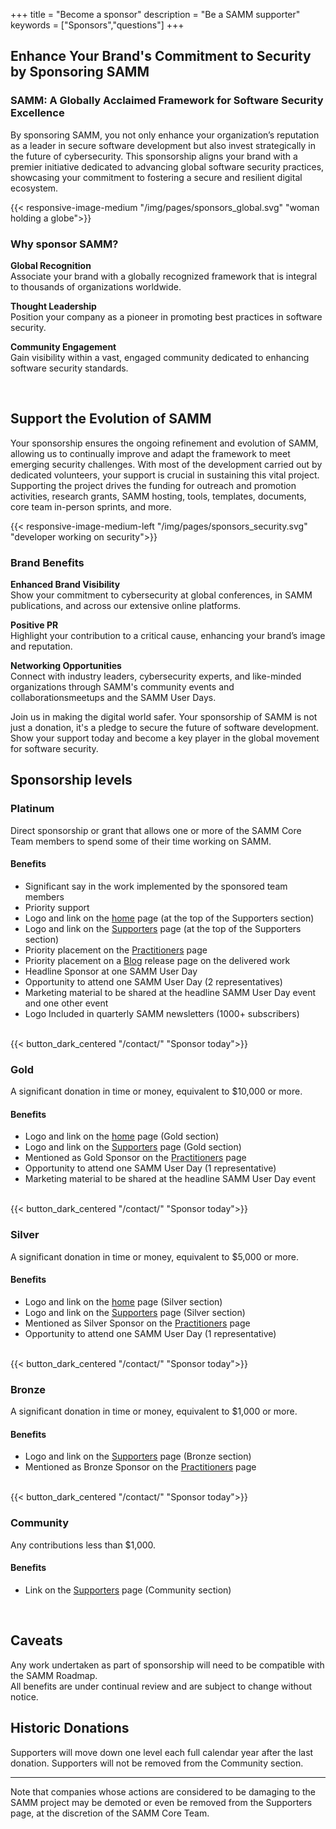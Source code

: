 +++
title = "Become a sponsor"
description = "Be a SAMM supporter"
keywords = ["Sponsors","questions"]
+++

## Enhance Your Brand's Commitment to Security by Sponsoring SAMM


### SAMM: A Globally Acclaimed Framework for Software Security Excellence

By sponsoring SAMM, you not only enhance your organization’s reputation as a leader in secure software development but also invest strategically in the future of cybersecurity. This sponsorship aligns your brand with a premier initiative dedicated to advancing global software security practices, showcasing your commitment to fostering a secure and resilient digital ecosystem.

{{< responsive-image-medium "/img/pages/sponsors_global.svg" "woman holding a globe">}}

### Why sponsor SAMM?


**Global Recognition**  
Associate your brand with a globally recognized framework that is integral to thousands of organizations worldwide.

**Thought Leadership**  
Position your company as a pioneer in promoting best practices in software security.

**Community Engagement**  
Gain visibility within a vast, engaged community dedicated to enhancing software security standards.

<br/>

## Support the Evolution of SAMM

Your sponsorship ensures the ongoing refinement and evolution of SAMM, allowing us to continually improve and adapt the framework to meet emerging security challenges. With most of the development carried out by dedicated volunteers, your support is crucial in sustaining this vital project. Supporting the project drives the funding for outreach and promotion activities, research grants, SAMM hosting, tools, templates, documents, core team in-person sprints, and more.
<br/>

{{< responsive-image-medium-left "/img/pages/sponsors_security.svg" "developer working on security">}}

### Brand Benefits



**Enhanced Brand Visibility**  
Show your commitment to cybersecurity at global conferences, in SAMM publications, and across our extensive online platforms.

**Positive PR**  
Highlight your contribution to a critical cause, enhancing your brand’s image and reputation.

**Networking Opportunities**  
Connect with industry leaders, cybersecurity experts, and like-minded organizations through SAMM's community events and collaborationsmeetups and the SAMM User Days.


Join us in making the digital world safer. Your sponsorship of SAMM is not just a donation, it's a pledge to secure the future of software development. Show your support today and become a key player in the global movement for software security.

## Sponsorship levels

### Platinum

Direct sponsorship or grant that allows one or more of the SAMM Core Team members to spend some of their time working on SAMM.

#### Benefits
* Significant say in the work implemented by the sponsored team members
* Priority support
* Logo and link on the [home](../) page (at the top of the Supporters section)
* Logo and link on the [Supporters](../supporters) page (at the top of the Supporters section)
* Priority placement on the [Practitioners](../practitioners) page
* Priority placement on a [Blog](../blog) release page on the delivered work
* Headline Sponsor at one SAMM User Day 	
* Opportunity to attend one SAMM User Day (2 representatives)
* Marketing material to be shared at the headline SAMM User Day event and one other event
* Logo Included in quarterly SAMM newsletters (1000+ subscribers)

<br/>
{{< button_dark_centered "/contact/" "Sponsor today">}}

### Gold

A significant donation in time or money, equivalent to $10,000 or more.

#### Benefits
* Logo and link on the [home](../) page (Gold section)
* Logo and link on the [Supporters](../supporters) page (Gold section)
* Mentioned as Gold Sponsor on the [Practitioners](../practitioners) page
* Opportunity to attend one SAMM User Day (1 representative)
* Marketing material to be shared at the headline SAMM User Day event

<br/>
{{< button_dark_centered "/contact/" "Sponsor today">}}

### Silver

A significant donation in time or money, equivalent to $5,000 or more.

#### Benefits
* Logo and link on the [home](../) page (Silver section)
* Logo and link on the [Supporters](../supporters) page (Silver section)
* Mentioned as Silver Sponsor on the [Practitioners](../practitioners) page
* Opportunity to attend one SAMM User Day (1 representative)

<br/>
{{< button_dark_centered "/contact/" "Sponsor today">}}

### Bronze

A significant donation in time or money, equivalent to $1,000 or more.

#### Benefits
* Logo and link on the [Supporters](../supporters) page (Bronze section)
* Mentioned as Bronze Sponsor on the [Practitioners](../practitioners) page

<br/>
{{< button_dark_centered "/contact/" "Sponsor today">}}

### Community

Any contributions less than $1,000.

#### Benefits
* Link on the [Supporters](../supporters) page (Community section)

<br/>

## Caveats 

Any work undertaken as part of sponsorship will need to be compatible with the SAMM Roadmap.  
All benefits are under continual review and are subject to change without notice.

## Historic Donations

Supporters will move down one level each full calendar year after the last donation. Supporters will not be removed from the Community section.

---

Note that companies whose actions are considered to be damaging to the SAMM project may be demoted or even be removed from the Supporters page, at the discretion of the SAMM Core Team.
